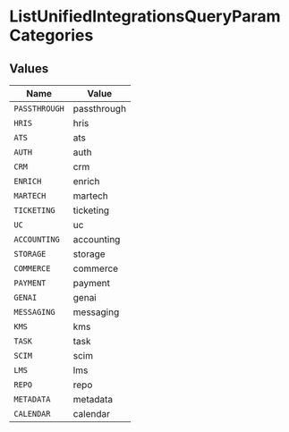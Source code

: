# ListUnifiedIntegrationsQueryParamCategories


## Values

| Name          | Value         |
| ------------- | ------------- |
| `PASSTHROUGH` | passthrough   |
| `HRIS`        | hris          |
| `ATS`         | ats           |
| `AUTH`        | auth          |
| `CRM`         | crm           |
| `ENRICH`      | enrich        |
| `MARTECH`     | martech       |
| `TICKETING`   | ticketing     |
| `UC`          | uc            |
| `ACCOUNTING`  | accounting    |
| `STORAGE`     | storage       |
| `COMMERCE`    | commerce      |
| `PAYMENT`     | payment       |
| `GENAI`       | genai         |
| `MESSAGING`   | messaging     |
| `KMS`         | kms           |
| `TASK`        | task          |
| `SCIM`        | scim          |
| `LMS`         | lms           |
| `REPO`        | repo          |
| `METADATA`    | metadata      |
| `CALENDAR`    | calendar      |